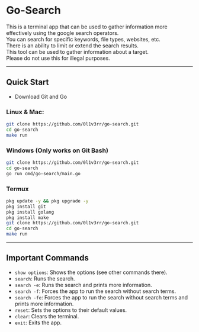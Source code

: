 # Go-Search

This is a terminal app that can be used to gather information more effectively using the google search operators.<br>
You can search for specific keywords, file types, websites, etc.<br>
There is an ability to limit or extend the search results.<br>
This tool can be used to gather information about a target.<br>
Please do not use this for illegal purposes.<br>

<hr>

## Quick Start
- Download Git and Go
### Linux & Mac:
```sh
git clone https://github.com/0l1v3rr/go-search.git
cd go-search
make run
```

### Windows (Only works on Git Bash)
```sh
git clone https://github.com/0l1v3rr/go-search.git
cd go-search
go run cmd/go-search/main.go
```

### Termux
```sh
pkg update -y && pkg upgrade -y
pkg install git
pkg install golang
pkg install make
git clone https://github.com/0l1v3rr/go-search.git
cd go-search
make run
```

<hr>

## Important Commands
- `show options`: Shows the options (see other commands there).
- `search`: Runs the search.
- `search -e`: Runs the search and prints more information.
- `search -f`: Forces the app to run the search without search terms.
- `search -fe`: Forces the app to run the search without search terms and prints more information.
- `reset`: Sets the options to their default values.
- `clear`: Clears the terminal.
- `exit`: Exits the app.